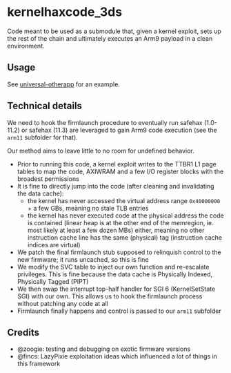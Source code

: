 # kernelhaxcode_3ds

Code meant to be used as a submodule that, given a kernel exploit, sets up the rest of the chain and ultimately executes an Arm9 payload in a clean environment.

## Usage

See [universal-otherapp](https://github.com/TuxSH/universal-otherapp) for an example.

## Technical details

We need to hook the firmlaunch procedure to eventually run safehax (1.0-11.2) or safehax (11.3) are leveraged to gain Arm9 code execution (see the `arm11` subfolder for that).

Our method aims to leave little to no room for undefined behavior.

* Prior to running this code, a kernel exploit writes to the TTBR1 L1 page tables to map the code, AXIWRAM and a few I/O register blocks with the broadest permissions
* It is fine to directly jump into the code (after cleaning and invalidating the data cache):
    * the kernel has never accessed the virtual address range `0x40000000` + a few GBs, meaning no stale TLB entries
    * the kernel has never executed code at the physical address the code is contained (linear heap is at the other end of the memregion, ie. most likely at least a few dozen MBs) either, meaning no other instruction cache line has the same (physical) tag (instruction cache indices are virtual)
* We patch the final firmlaunch stub supposed to relinquish control to the new firmware; it runs uncached, so this is fine
* We modify the SVC table to inject our own function and re-escalate privileges. This is fine because the data cache is Physically Indexed, Physically Tagged (PIPT)
* We then swap the interrupt top-half handler for SGI 6 (KernelSetState SGI) with our own. This allows us to hook the firmlaunch process without patching any code at all
* Firmlaunch finally happens and control is passed to our `arm11` subfolder

## Credits

* @zoogie: testing and debugging on exotic firmware versions
* @fincs: LazyPixie exploitation ideas which influenced a lot of things in this framework
